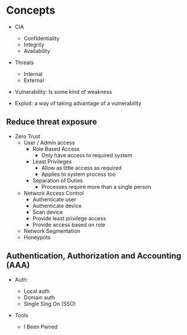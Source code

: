 # Concepts

- CIA
  - Confidentiality
  - Integrity
  - Availability

- Threats
  - Internal
  - External
- Vulnerability: Is some kind of weakness
- Exploit: a way of taking advantage of a vulnerability

## Reduce threat exposure

- Zero Trust
  - User / Admin access
    - Role Based Access
      - Only have access to required system
    - Least Privileges
      - Allow as little access as required
      - Applies to system process too
    - Separation of Duties
      - Processes require more than a single person
  - Network Access Control
    - Authenticate user
    - Authenticate device
    - Scan device
    - Provide least privilege access
    - Provide access based on role
  - Network Segmentation
  - Honeypots

## Authentication, Authorization and Accounting (AAA)

- Auth:
  - Local auth
  - Domain auth
  - Single Sing On (SSO)

- Tools
  - I Been Pwned
